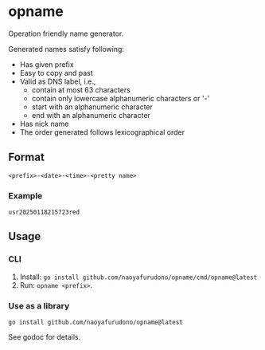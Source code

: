 # opname

Operation friendly name generator.

Generated names satisfy following:

- Has given prefix
- Easy to copy and past
- Valid as DNS label, i.e.,
  - contain at most 63 characters
  - contain only lowercase alphanumeric characters or '-'
  - start with an alphanumeric character
  - end with an alphanumeric character
- Has nick name
- The order generated follows lexicographical order

## Format

```
<prefix>-<date>-<time>-<pretty name>
```

### Example

```
usr20250118215723red
```

## Usage

### CLI

1. Install: `go install github.com/naoyafurudono/opname/cmd/opname@latest`
2. Run: `opname <prefix>`.

### Use as a library

`go install github.com/naoyafurudono/opname@latest`

See godoc for details.
